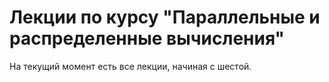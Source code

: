 # Лекции по курсу "Параллельные и распределенные вычисления"
На текущий момент есть все лекции, начиная с шестой.

